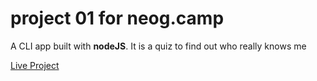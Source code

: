 # project 01 for neog.camp

A CLI app built with **nodeJS**. It is a quiz to find out who really knows me 

[Live Project](https://repl.it/@Shanmukh98/neog-project01?embed=1&output=1)
